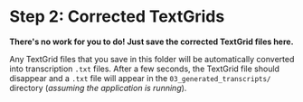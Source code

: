 # Step 2: Corrected TextGrids

**There's no work for you to do! Just save the corrected TextGrid files here.**

Any TextGrid files that you save in this folder will be automatically converted into
transcription `.txt` files. After a few seconds, the TextGrid file should disappear
and a `.txt` file will appear in the `03_generated_transcripts/` directory (*assuming
the application is running*).
